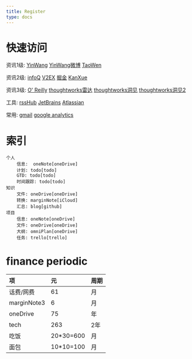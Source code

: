 ```yaml
---
title: Register
type: docs
---
```


# 快速访问
资讯1级:
[YinWang](http://yinwang.org "")
[YinWang微博](https://www.weibo.com/u/6347862377?is_hot=1#_loginLayer_1570797857600 "")
[TaoWen](https://www.zhihu.com/people/tao-wen-54/pins "")
<br/>

资讯2级:
[infoQ](https://www.infoq.cn/ "")
[V2EX](https://www.v2ex.com/ "")
[掘金](https://juejin.im/ "")
[KanXue](https://bbs.pediy.com/ "")
<br/>

资讯3级:
[O' Reilly](http://www.oreilly.com.cn "")
[thoughtworks雷达](https://www.thoughtworks.com/cn/radar "")
[thoughtworks洞见](http://insights.thoughtworkers.org/ "")
[thoughtworks洞见2](https://insights.thoughtworks.cn/ "")
<br/>

工具:
[rssHub](https://docs.rsshub.app/ "")
[JetBrains](https://www.jetbrains.com "")
[Atlassian](https://www.atlassian.com/ "")
<br/>

常用:
[gmail](https://mail.google.com/mail/u/0/#inbox "")
[google analytics](https://analytics.google.com/analytics/web/provision/#/a154152836w217548796p207665683/admin/tracking/tracking-code/ "")


# 索引
    个人
        信息:  oneNote[oneDrive]
        计划: todo[todo]
        GTD: todo[todo]
        时间跟踪: todo[todo]
    知识
        文件: oneDrive[oneDrive]
        转换: marginNote[iCloud]
        汇总: blog[github]
    项目
        信息: oneNote[oneDrive]
        文件: oneDrive[oneDrive]
        大纲: omniPlan[oneDrive]
        任务: trello[trello]

# finance periodic
|项                     |元             |周期       |
|:----------------------|:--------------|:----------|
|话费/网费              |61             |月         |
|marginNote3            |6              |月         | 
|oneDrive               |75             |年         | 
|tech                   |263            |2年        |
|吃饭                   |20*30=600      |月         |
|面包                   |10*10=100      |月         |